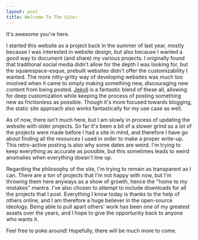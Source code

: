 ```yaml
---
layout: post
title: Welcome To The Site!
---
```


It's awesome you're here.

I started this website as a project back in the summer of last year, mostly because I was interested in website design, but also because I wanted a good way to document (and share) my various projects. I originally found that traditional social media didn't allow for the depth I was looking for, but the squarespace-esque, prebuilt websites didn't offer the customizability I wanted. The more nitty-gritty way of developing websites was much too involved when it came to simply making something new, discouraging new content from being posted. [Jekyll](https://jekyllrb.com/) is a fantastic blend of these all, allowing for deep customization while keeping the process of posting something new as frictionless as possible. Though it's more focused towards blogging, the static site approach also works fantastically for my use case as well.

As of now, there isn't much here, but I am slowly in process of updating the website with older projects. So far it's been a bit of a slower grind as a lot of the projects were made before I had a site in mind, and therefore I have go about finding all the resources I used in order to make a proper write-up. This retro-active posting is also why some dates are weird. I'm trying to keep everything as accurate as possible, but this sometimes leads to weird anomalies when everything doesn't line up.

Regarding the philosophy of the site, I'm trying to remain as transparent as I can. There are a ton of projects that I'm not happy with now, but I'm throwing them here anyways as a show of growth, hence the "home to my mistakes" mantra. I've also chosen to attempt to include downloads for all the projects that I post. Everything I know today is thanks to the help of others online, and I am therefore a huge believer in the open-source ideology. Being able to pull apart others' work has been one of my greatest assets over the years, and I hope to give the opportunity back to anyone who wants it.

Feel free to poke around! Hopefully, there will be much more to come.